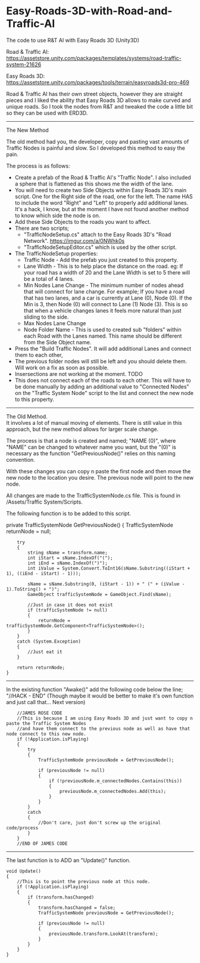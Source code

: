 # Easy-Roads-3D-with-Road-and-Traffic-AI
The code to use R&amp;T AI with Easy Roads 3D (Unity3D)

Road & Traffic AI: https://assetstore.unity.com/packages/templates/systems/road-traffic-system-21626

Easy Roads 3D: https://assetstore.unity.com/packages/tools/terrain/easyroads3d-pro-469

Road & Traffic AI has their own street objects, however they are straight pieces and I liked the ability that Easy Roads 3D allows to make curved and unique roads.   So I took the nodes from R&T and tweaked the code a little bit so they can be used with ERD3D.

-------------
The New Method

The old method had you, the developer, copy and pasting vast amounts of Traffic Nodes is painful and slow.  So I developed this method to easy the pain.

The process is as follows:
* Create a prefab of the Road & Traffic AI's "Traffic Node".  I also included a sphere that is flattened as this shows me the width of the lane. 
* You will need to create two Side Objects within Easy Roads 3D's main script.  One for the Right side of the road, one for the left.   The name HAS to include the word "Right" and "Left" to properly add additional lanes.  It's a hack, I know, but at the moment I have not found another method to know which side the node is on.   
* Add these Side Objects to the roads you want to affect.
* There are two scripts;
    * "TrafficNodeSetup.cs" attach to the Easy Roads 3D's "Road Network".  https://imgur.com/a/0NWhk0s
    * "TrafficNodeSetupEditor.cs" which is used by the other script.
* The TrafficNodeSetup properties:
    * Traffic Node - Add the prefab you just created to this property.
    * Lane Width - This is to help place the distance on the road.  eg: If your road has a width of 20 and the Lane Width is set to 5 there will be a total of 4 lanes.
    * Min Nodes Lane Change - The minimum number of nodes ahead that will connect for lane change.  For example; If you have a road that has two lanes, and a car is currently at Lane (0), Node (0).  If the Min is 3, then Node (0) will connect to Lane (1) Node (3).   This is so that when a vehicle changes lanes it feels more natural than just sliding to the side.
    * Max Nodes Lane Change
    * Node Folder Name - This is used to created sub "folders" within each Road with the Lanes named.  This name should be different from the Side Object name.
* Press the "Build Traffic Nodes". It will add additional Lanes and connect them to each other,
* The previous folder nodes will still be left and you should delete them.  Will work on a fix as soon as possible.
* Insersections are not working at the moment.  TODO
* This does not connect each of the roads to each other.  This will have to be done manually by adding an additional value to "Connected Nodes" on the "Traffic System Node" script to the list and connect the new node to this property.
    

-------------

The Old Method.  
It involves a lot of manual moving of elements.  There is still value in this approach, but the new method allows for larger scale change.

The process is that a node is created and named; "NAME (0)", where "NAME" can be changed to whatever name you want, but the "(0)" is necessary as the function "GetPreviousNode()" relies on this naming convention.

With these changes you can copy n paste the first node and then move the new node to the location you desire.  The previous node will point to the new node.

All changes are made to the TrafficSystemNode.cs file.  This is found in /Assets/Traffic System/Scripts.

The following function is to be added to this script.

private TrafficSystemNode GetPreviousNode()
    {
        TrafficSystemNode returnNode = null;

        try
        {
            string sName = transform.name;
            int iStart = sName.IndexOf("(");
            int iEnd = sName.IndexOf(")");
            int iValue = System.Convert.ToInt16(sName.Substring((iStart + 1), ((iEnd - iStart) - 1)));

            sName = sName.Substring(0, (iStart - 1)) + " (" + (iValue - 1).ToString() + ")";
            GameObject trafficSystemNode = GameObject.Find(sName);

            //Just in case it does not exist
            if (trafficSystemNode != null)
            {
                returnNode = trafficSystemNode.GetComponent<TrafficSystemNode>();
            }
        }
        catch (System.Exception)
        {
            //Just eat it
        }
        
        return returnNode;
    }

------------------------------------------------------

In the existing function "Awake()" add the following code below the line; "//HACK - END"   (Though maybe it would be better to make it's own function and just call that...  Next version)

        //JAMES ROSE CODE
        //This is because I am using Easy Roads 3D and just want to copy n paste the Traffic System Nodes 
        //and have them connect to the previous node as well as have that node connect to this new node.
        if (!Application.isPlaying)
        {
            try
            {
                TrafficSystemNode previousNode = GetPreviousNode();

                if (previousNode != null)
                {
                    if (!previousNode.m_connectedNodes.Contains(this))
                    {
                        previousNode.m_connectedNodes.Add(this);
                    }
                }
            }
            catch
            {
                //Don't care, just don't screw up the original code/process
            }
        }
        //END OF JAMES CODE

------------------------------------------------------

The last function is to ADD an "Update()" function.

    void Update()
    {
        //This is to point the previous node at this node.
        if (!Application.isPlaying)
        {
            if (transform.hasChanged)
            {
                transform.hasChanged = false;
                TrafficSystemNode previousNode = GetPreviousNode();

                if (previousNode != null)
                {
                    previousNode.transform.LookAt(transform);
                }
            }
        }
    }



